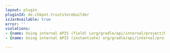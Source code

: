 ```yaml
---
layout: plugin
pluginId: de.chkpnt.truststorebuilder
isJarAvailable: true
error: ''
violations:
- {name: Using internal APIS (field) Lorg/gradle/api/internal/project/ProjectInternal;}
- {name: Using internal APIS (instantiate) org/gradle/api/internal/project/ProjectInternal}

---
```


